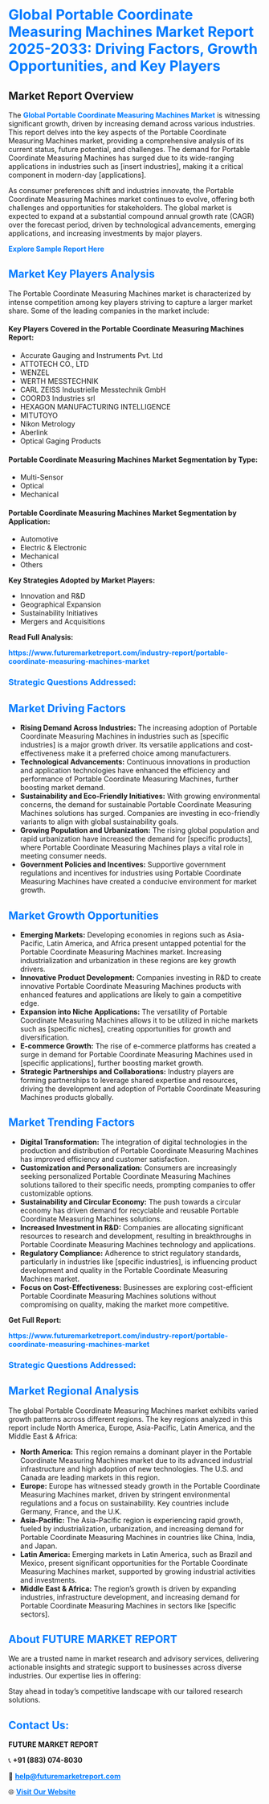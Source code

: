 <h1 style="color: #007BFF;">Global Portable Coordinate Measuring Machines Market Report 2025-2033: Driving Factors, Growth Opportunities, and Key Players</h1>

<section id="overview">
<h2>Market Report Overview</h2>
<p>The <a href="https://www.futuremarketreport.com/industry-report/portable-coordinate-measuring-machines-market" style="color: #007BFF; text-decoration: none;"><strong>Global Portable Coordinate Measuring Machines Market</strong></a> is witnessing significant growth, driven by increasing demand across various industries. This report delves into the key aspects of the Portable Coordinate Measuring Machines market, providing a comprehensive analysis of its current status, future potential, and challenges. The demand for Portable Coordinate Measuring Machines has surged due to its wide-ranging applications in industries such as [insert industries], making it a critical component in modern-day [applications].</p>
<p>As consumer preferences shift and industries innovate, the Portable Coordinate Measuring Machines market continues to evolve, offering both challenges and opportunities for stakeholders. The global market is expected to expand at a substantial compound annual growth rate (CAGR) over the forecast period, driven by technological advancements, emerging applications, and increasing investments by major players.</p>
</section>

<section id="overview">
<p><a href="https://www.futuremarketreport.com/request-sample/reportId=84999" style="color: #007BFF; text-decoration: none;"><strong>Explore Sample Report Here</strong></a></p>
</section>

<section id="key-players">
<h2 style="color: #007BFF;">Market Key Players Analysis</h2>
<p>The Portable Coordinate Measuring Machines market is characterized by intense competition among key players striving to capture a larger market share. Some of the leading companies in the market include:</p>
<h4>Key Players Covered in the Portable Coordinate Measuring Machines Report:</h4>
<ul><li>Accurate Gauging and Instruments Pvt. Ltd</li><li>ATTOTECH CO., LTD</li><li>WENZEL</li><li>WERTH MESSTECHNIK</li><li>CARL ZEISS Industrielle Messtechnik GmbH</li><li>COORD3 Industries srl</li><li>HEXAGON MANUFACTURING INTELLIGENCE</li><li>MITUTOYO</li><li>Nikon Metrology</li><li>Aberlink</li><li>Optical Gaging Products</li></ul>
<h4>Portable Coordinate Measuring Machines Market Segmentation by Type:</h4>
<ul><li>Multi-Sensor</li><li>Optical</li><li>Mechanical</li></ul>

<h4>Portable Coordinate Measuring Machines Market Segmentation by Application:</h4>
<ul><li>Automotive</li><li>Electric &amp; Electronic</li><li>Mechanical</li><li>Others</li></ul>
<p><strong>Key Strategies Adopted by Market Players:</strong></p>
<ul>
<li>Innovation and R&D</li>
<li>Geographical Expansion</li>
<li>Sustainability Initiatives</li>
<li>Mergers and Acquisitions</li>
</ul>
</section>

<section>
<p><strong>Read Full Analysis: </strong></p><a href="https://www.futuremarketreport.com/industry-report/portable-coordinate-measuring-machines-market" style="color: #007BFF; text-decoration: none;"><strong>https://www.futuremarketreport.com/industry-report/portable-coordinate-measuring-machines-market</strong></a>
<h3 style="color: #007BFF;">Strategic Questions Addressed:</h3>
</section>

<section id="driving-factors">
<h2 style="color: #007BFF;">Market Driving Factors</h2>
<ul>
<li><strong>Rising Demand Across Industries:</strong> The increasing adoption of Portable Coordinate Measuring Machines in industries such as [specific industries] is a major growth driver. Its versatile applications and cost-effectiveness make it a preferred choice among manufacturers.</li>
<li><strong>Technological Advancements:</strong> Continuous innovations in production and application technologies have enhanced the efficiency and performance of Portable Coordinate Measuring Machines, further boosting market demand.</li>
<li><strong>Sustainability and Eco-Friendly Initiatives:</strong> With growing environmental concerns, the demand for sustainable Portable Coordinate Measuring Machines solutions has surged. Companies are investing in eco-friendly variants to align with global sustainability goals.</li>
<li><strong>Growing Population and Urbanization:</strong> The rising global population and rapid urbanization have increased the demand for [specific products], where Portable Coordinate Measuring Machines plays a vital role in meeting consumer needs.</li>
<li><strong>Government Policies and Incentives:</strong> Supportive government regulations and incentives for industries using Portable Coordinate Measuring Machines have created a conducive environment for market growth.</li>
</ul>
</section>

<section id="growth-opportunities">
<h2 style="color: #007BFF;">Market Growth Opportunities</h2>
<ul>
<li><strong>Emerging Markets:</strong> Developing economies in regions such as Asia-Pacific, Latin America, and Africa present untapped potential for the Portable Coordinate Measuring Machines market. Increasing industrialization and urbanization in these regions are key growth drivers.</li>
<li><strong>Innovative Product Development:</strong> Companies investing in R&D to create innovative Portable Coordinate Measuring Machines products with enhanced features and applications are likely to gain a competitive edge.</li>
<li><strong>Expansion into Niche Applications:</strong> The versatility of Portable Coordinate Measuring Machines allows it to be utilized in niche markets such as [specific niches], creating opportunities for growth and diversification.</li>
<li><strong>E-commerce Growth:</strong> The rise of e-commerce platforms has created a surge in demand for Portable Coordinate Measuring Machines used in [specific applications], further boosting market growth.</li>
<li><strong>Strategic Partnerships and Collaborations:</strong> Industry players are forming partnerships to leverage shared expertise and resources, driving the development and adoption of Portable Coordinate Measuring Machines products globally.</li>
</ul>
</section>

<section id="trending-factors">
<h2 style="color: #007BFF;">Market Trending Factors</h2>
<ul>
<li><strong>Digital Transformation:</strong> The integration of digital technologies in the production and distribution of Portable Coordinate Measuring Machines has improved efficiency and customer satisfaction.</li>
<li><strong>Customization and Personalization:</strong> Consumers are increasingly seeking personalized Portable Coordinate Measuring Machines solutions tailored to their specific needs, prompting companies to offer customizable options.</li>
<li><strong>Sustainability and Circular Economy:</strong> The push towards a circular economy has driven demand for recyclable and reusable Portable Coordinate Measuring Machines solutions.</li>
<li><strong>Increased Investment in R&D:</strong> Companies are allocating significant resources to research and development, resulting in breakthroughs in Portable Coordinate Measuring Machines technology and applications.</li>
<li><strong>Regulatory Compliance:</strong> Adherence to strict regulatory standards, particularly in industries like [specific industries], is influencing product development and quality in the Portable Coordinate Measuring Machines market.</li>
<li><strong>Focus on Cost-Effectiveness:</strong> Businesses are exploring cost-efficient Portable Coordinate Measuring Machines solutions without compromising on quality, making the market more competitive.</li>
</ul>
</section>

<section>
<p><strong>Get Full Report: </strong></p><a href="https://www.futuremarketreport.com/industry-report/portable-coordinate-measuring-machines-market" style="color: #007BFF; text-decoration: none;"><strong>https://www.futuremarketreport.com/industry-report/portable-coordinate-measuring-machines-market</strong></a>
<h3 style="color: #007BFF;">Strategic Questions Addressed:</h3>
</section>


<section id="regional-analysis">
<h2 style="color: #007BFF;">Market Regional Analysis</h2>
<p>The global Portable Coordinate Measuring Machines market exhibits varied growth patterns across different regions. The key regions analyzed in this report include North America, Europe, Asia-Pacific, Latin America, and the Middle East & Africa:</p>
<ul>
<li><strong>North America:</strong> This region remains a dominant player in the Portable Coordinate Measuring Machines market due to its advanced industrial infrastructure and high adoption of new technologies. The U.S. and Canada are leading markets in this region.</li>
<li><strong>Europe:</strong> Europe has witnessed steady growth in the Portable Coordinate Measuring Machines market, driven by stringent environmental regulations and a focus on sustainability. Key countries include Germany, France, and the U.K.</li>
<li><strong>Asia-Pacific:</strong> The Asia-Pacific region is experiencing rapid growth, fueled by industrialization, urbanization, and increasing demand for Portable Coordinate Measuring Machines in countries like China, India, and Japan.</li>
<li><strong>Latin America:</strong> Emerging markets in Latin America, such as Brazil and Mexico, present significant opportunities for the Portable Coordinate Measuring Machines market, supported by growing industrial activities and investments.</li>
<li><strong>Middle East & Africa:</strong> The region’s growth is driven by expanding industries, infrastructure development, and increasing demand for Portable Coordinate Measuring Machines in sectors like [specific sectors].</li>
</ul>
</section>

<footer>
<h2 style="color: #007BFF;">About FUTURE MARKET REPORT</h2>
<p>We are a trusted name in market research and advisory services, delivering actionable insights and strategic support to businesses across diverse industries. Our expertise lies in offering:</p>

<p>Stay ahead in today’s competitive landscape with our tailored research solutions.</p>

<h2 style="color: #007BFF;">Contact Us:</h2>
<p><strong>FUTURE MARKET REPORT</strong></p>
<p>📞 <strong>+91 (883) 074-8030</strong></p>
<p>📧 <strong><a href="mailto:help@futuremarketreport.com" style="color: #007BFF;">help@futuremarketreport.com</a></strong></p>
<p>🌐 <strong><a href="https://www.futuremarketreport.com/" style="color: #007BFF;">Visit Our Website</a></strong></p>
</footer>